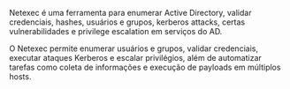 Netexec é uma ferramenta para enumerar Active Directory, validar credenciais, hashes, usuários e grupos, kerberos attacks, certas vulnerabilidades e privilege escalation em serviços do AD.

O Netexec permite enumerar usuários e grupos, validar credenciais, executar ataques Kerberos e escalar privilégios, além de automatizar tarefas como coleta de informações e execução de payloads em múltiplos hosts.
